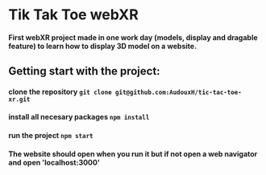# Tik Tak Toe webXR

#### First webXR project made in one work day (models, display and dragable feature) to learn how to display 3D model on a website.

## Getting start with the project:
#### clone the repository `git clone git@github.com:AudouxH/tic-tac-toe-xr.git`
#### install all necesary packages `npm install`
#### run the project `npm start`
#### The website should open when you run it but if not open a web navigator and open 'localhost:3000'

